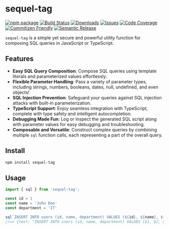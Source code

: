 # sequel-tag

[![npm package][npm-img]][npm-url]
[![Build Status][build-img]][build-url]
[![Downloads][downloads-img]][downloads-url]
[![Issues][issues-img]][issues-url]
[![Code Coverage][codecov-img]][codecov-url]
[![Commitizen Friendly][commitizen-img]][commitizen-url]
[![Semantic Release][semantic-release-img]][semantic-release-url]


`sequel-tag` is a simple yet secure and powerful utility function for composing SQL queries in JavaScript or TypeScript.

## Features

- **Easy SQL Query Composition**: Compose SQL queries using template literals and parameterized values effortlessly.
- **Flexible Parameter Handling**: Pass a variety of parameter types, including strings, numbers, booleans, dates, null, undefined, and even objects!
- **SQL Injection Prevention**: Safeguard your queries against SQL injection attacks with built-in parameterization.
- **TypeScript Support**: Enjoy seamless integration with TypeScript, complete with type safety and intelligent autocompletion.
- **Debugging Made Fun**: Log or inspect the generated SQL script along with parameter values for easy debugging and troubleshooting.
- **Composable and Versatile**: Construct complex queries by combining multiple `sql` function calls, each representing a part of the overall query.

## Install

```bash
npm install sequel-tag
```

## Usage

```ts
import { sql } from 'sequel-tag';

const id = 1
const name = 'John Doe'
const department = 'IT'

sql`INSERT INTO users (id, name, department) VALUES (${id}, ${name}, ${department})`;
//=> {text: "INSERT INTO users (id, name, department) VALUES ($1, $2, $3)", values: [1, 'John Doe', 'IT']}
```

[build-img]:https://github.com/NikosTsompanides/sequel-tag/actions/workflows/release.yml/badge.svg
[build-url]:https://github.com/NikosTsompanides/sequel-tag/actions/workflows/release.yml
[downloads-img]:https://img.shields.io/npm/dt/sequel-tag
[downloads-url]:https://www.npmtrends.com/sequel-tag
[npm-img]:https://img.shields.io/npm/v/sequel-tag
[npm-url]:https://www.npmjs.com/package/sequel-tag
[issues-img]:https://img.shields.io/github/issues/NikosTsompanides/sequel-tag
[issues-url]:https://github.com/NikosTsompanides/issues
[codecov-img]:https://codecov.io/gh/NikosTsompanides/sequel-tag/branch/main/graph/badge.svg
[codecov-url]:https://codecov.io/gh/NikosTsompanides/sequel-tag
[semantic-release-img]:https://img.shields.io/badge/%20%20%F0%9F%93%A6%F0%9F%9A%80-semantic--release-e10079.svg
[semantic-release-url]:https://github.com/semantic-release/semantic-release
[commitizen-img]:https://img.shields.io/badge/commitizen-friendly-brightgreen.svg
[commitizen-url]:http://commitizen.github.io/cz-cli/
